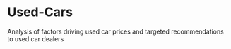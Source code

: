 # Used-Cars
Analysis of factors driving used car prices and targeted recommendations to used car dealers
